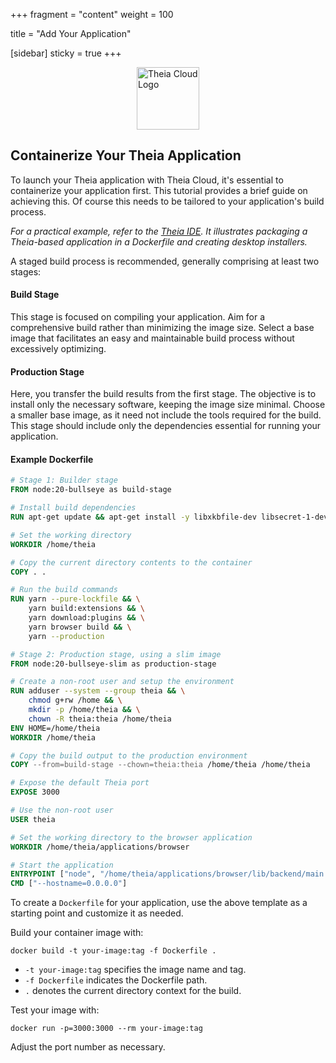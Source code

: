 +++
fragment = "content"
weight = 100

title = "Add Your Application"

[sidebar]
  sticky = true
+++

<img src="../../images/logo.png" alt="Theia Cloud Logo" width="100" style="display: block; margin: auto;" />

## Containerize Your Theia Application

To launch your Theia application with Theia Cloud, it's essential to containerize your application first.
This tutorial provides a brief guide on achieving this.
Of course this needs to be tailored to your application's build process.

*For a practical example, refer to the [Theia IDE](https://github.com/eclipse-theia/theia-blueprint?tab=readme-ov-file#docker-build). It illustrates packaging a Theia-based application in a Dockerfile and creating desktop installers.*

A staged build process is recommended, generally comprising at least two stages:

#### Build Stage

This stage is focused on compiling your application.
Aim for a comprehensive build rather than minimizing the image size.
Select a base image that facilitates an easy and maintainable build process without excessively optimizing.

#### Production Stage

Here, you transfer the build results from the first stage.
The objective is to install only the necessary software, keeping the image size minimal.
Choose a smaller base image, as it need not include the tools required for the build.
This stage should include only the dependencies essential for running your application.

#### Example Dockerfile

```dockerfile
# Stage 1: Builder stage
FROM node:20-bullseye as build-stage

# Install build dependencies
RUN apt-get update && apt-get install -y libxkbfile-dev libsecret-1-dev

# Set the working directory
WORKDIR /home/theia

# Copy the current directory contents to the container
COPY . .

# Run the build commands
RUN yarn --pure-lockfile && \
    yarn build:extensions && \
    yarn download:plugins && \
    yarn browser build && \
    yarn --production

# Stage 2: Production stage, using a slim image
FROM node:20-bullseye-slim as production-stage

# Create a non-root user and setup the environment
RUN adduser --system --group theia && \
    chmod g+rw /home && \
    mkdir -p /home/theia && \
    chown -R theia:theia /home/theia
ENV HOME=/home/theia
WORKDIR /home/theia

# Copy the build output to the production environment
COPY --from=build-stage --chown=theia:theia /home/theia /home/theia

# Expose the default Theia port
EXPOSE 3000

# Use the non-root user
USER theia

# Set the working directory to the browser application
WORKDIR /home/theia/applications/browser

# Start the application
ENTRYPOINT ["node", "/home/theia/applications/browser/lib/backend/main.js"]
CMD ["--hostname=0.0.0.0"]
```

To create a `Dockerfile` for your application, use the above template as a starting point and customize it as needed.

Build your container image with:

```shell
docker build -t your-image:tag -f Dockerfile .
```

* `-t your-image:tag` specifies the image name and tag.
* `-f Dockerfile` indicates the Dockerfile path.
* `.` denotes the current directory context for the build.

Test your image with:

```shell
docker run -p=3000:3000 --rm your-image:tag
```

Adjust the port number as necessary.
